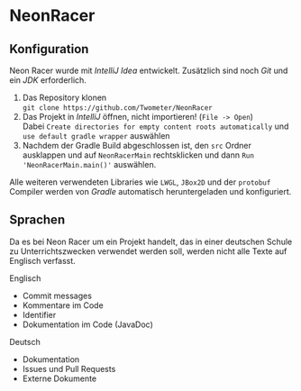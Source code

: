 ﻿# NeonRacer

## Konfiguration

Neon Racer wurde mit _IntelliJ Idea_ entwickelt. Zusätzlich sind noch _Git_ und ein _JDK_ erforderlich.

1. Das Repository klonen  
`git clone https://github.com/Twometer/NeonRacer`
2. Das Projekt in _IntelliJ_ öffnen, nicht importieren! (`File -> Open`)  
Dabei `Create directories for empty content roots automatically` und `use default gradle wrapper` auswählen
3. Nachdem der Gradle Build abgeschlossen ist, den `src` Ordner ausklappen und auf `NeonRacerMain` rechtsklicken und dann `Run 'NeonRacerMain.main()'` auswählen.

Alle weiteren verwendeten Libraries wie `LWGL`, `JBox2D` und der `protobuf` Compiler werden von _Gradle_ automatisch heruntergeladen und konfiguriert.

## Sprachen

Da es bei Neon Racer um ein Projekt handelt, das in einer deutschen Schule zu Unterrichtszwecken verwendet werden soll, werden nicht alle Texte auf Englisch verfasst.

Englisch
- Commit messages
- Kommentare im Code
- Identifier
- Dokumentation im Code (JavaDoc)

Deutsch
- Dokumentation
- Issues und Pull Requests
- Externe Dokumente
